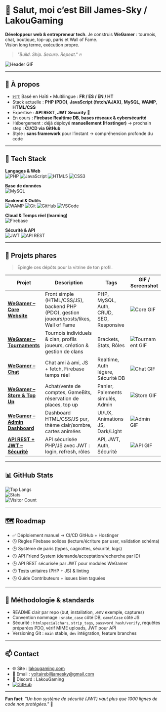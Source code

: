 # 👋 Salut, moi c’est **Bill James-Sky / LakouGaming**

**Développeur web & entrepreneur tech**. Je construis **WeGamer** : tournois, chat, boutique, top-up, paris et Wall of Fame.  
Vision long terme, exécution propre.  

> *"Build. Ship. Secure. Repeat."* 🔥

![Header GIF](https://media.giphy.com/media/3o7aD2saalBwwftBIY/giphy.gif) <!-- Nouveau GIF header -->

---

## 🚀 À propos

- 🇭🇹 Basé en Haïti • Multilingue : **FR / ES / EN / HT**  
- Stack actuelle : **PHP (PDO)**, **JavaScript (fetch/AJAX)**, **MySQL**, **WAMP**, **HTML/CSS**  
- Expertise : **API REST**, **JWT Security** 🔐  
- En cours : **Firebase Realtime DB**, **bases réseaux & cybersécurité**  
- Hébergement : déjà déployé **manuellement (Hostinger)** → prochain step : **CI/CD via GitHub**  
- Style : **sans framework** pour l’instant → compréhension profonde du code  

---

## 🧰 Tech Stack

**Langages & Web**  
![PHP](https://img.shields.io/badge/PHP-777BB4?logo=php&logoColor=white) ![JavaScript](https://img.shields.io/badge/JavaScript-F7DF1E?logo=javascript&logoColor=black) ![HTML5](https://img.shields.io/badge/HTML5-E34F26?logo=html5&logoColor=white) ![CSS3](https://img.shields.io/badge/CSS3-1572B6?logo=css3&logoColor=white)

**Base de données**  
![MySQL](https://img.shields.io/badge/MySQL-4479A1?logo=mysql&logoColor=white)

**Backend & Outils**  
![WAMP](https://img.shields.io/badge/WAMP-FC6D26?logo=serverless&logoColor=white) ![Git](https://img.shields.io/badge/Git-F05032?logo=git&logoColor=white) ![GitHub](https://img.shields.io/badge/GitHub-181717?logo=github&logoColor=white) ![VSCode](https://img.shields.io/badge/VS%20Code-007ACC?logo=visual-studio-code&logoColor=white)

**Cloud & Temps réel (learning)**  
![Firebase](https://img.shields.io/badge/Firebase-FFCA28?logo=firebase&logoColor=black)

**Sécurité & API**  
![JWT](https://img.shields.io/badge/JWT-000000?logo=jsonwebtokens&logoColor=white) ![API REST](https://img.shields.io/badge/API%20REST-005571?logo=fastapi&logoColor=white)

---

## 📌 Projets phares

> Épingle ces dépôts pour la vitrine de ton profil.

| Projet | Description | Tags | GIF / Screenshot |
|--------|-------------|------|-----------------|
| **[WeGamer – Core Website](https://github.com/self-007/WeGamer-Core)** | Front simple (HTML/CSS/JS), backend PHP (PDO), gestion joueurs/posts/likes, Wall of Fame | PHP, MySQL, Auth, CRUD, SEO, Responsive | ![Core GIF](https://media.giphy.com/media/3o7TKtnuHOHHUjR38Y/giphy.gif) |
| **[WeGamer – Tournaments](https://github.com/self-007/WeGamer-Tournaments)** | Tournois individuels & clan, profils joueurs, création & gestion de clans | Brackets, Stats, Rôles | ![Tournament GIF](https://media.giphy.com/media/l41lFw057lAJQMwg0/giphy.gif) |
| **[WeGamer – Chat](https://github.com/self-007/WeGamer-Chat)** | Chat ami à ami, JS + fetch, Firebase temps réel | Realtime, Auth légère, Sécurité DB | ![Chat GIF](https://media.giphy.com/media/3o6ZsXNs8D8Om8Yk6A/giphy.gif) |
| **[WeGamer – Store & Top Up](https://github.com/self-007/WeGamer-Store)** | Achat/vente de comptes, GameBits, réservation de places, top up | Panier, Paiements simulés, Admin | ![Store GIF](https://media.giphy.com/media/xT0GqzGtS6LhwIkgvG/giphy.gif) |
| **[WeGamer – Admin Dashboard](https://github.com/self-007/WeGamer-Admin)** | Dashboard HTML/CSS/JS pur, thème clair/sombre, cartes animées | UI/UX, Animations JS, Dark/Light | ![Admin GIF](https://media.giphy.com/media/26tPplGWjN0xLybiU/giphy.gif) |
| **[API REST + JWT – Sécurité](https://github.com/self-007/WeGamer-API)** | API sécurisée PHP/JS avec JWT : login, refresh, rôles | API, JWT, Auth, Sécurité | ![API GIF](https://media.giphy.com/media/3o7aD6W0iJ3fq1HWW0/giphy.gif) |

---

## 📊 GitHub Stats

![Top Langs](https://github-readme-stats.vercel.app/api/top-langs/?username=self-007&layout=compact&theme=radical)  
![Stats](https://github-readme-stats.vercel.app/api?username=self-007&show_icons=true&theme=radical)  
![Visitor Count](https://profile-counter.glitch.me/self-007/count.svg)

---

## 🗺️ Roadmap

- ✅ Déploiement manuel → CI/CD GitHub + Hostinger  
- 🕒 Règles Firebase solides (lecture/écriture par user, validation schéma)  
- 🕒 Système de paris (types, cagnottes, sécurité, logs)  
- 🕒 API Friend System (demande/acceptation/recherche par ID)  
- 🕒 API REST sécurisée par JWT pour modules WeGamer  
- 🕒 Tests unitaires (PHP + JS) & linting  
- 🕒 Guide Contributeurs + issues bien taguées  

---

## 📖 Méthodologie & standards

- README clair par repo (but, installation, .env exemple, captures)  
- Convention nommage : `snake_case` côté DB, `camelCase` côté JS  
- Sécurité : `htmlspecialchars`, `strip_tags`, `password_hash/verify`, requêtes préparées PDO, vérif MIME uploads, JWT pour API  
- Versioning Git : `main` stable, `dev` intégration, feature branches  

---

## 📫 Contact

- 🌐 Site : [lakougaming.com](https://lakougaming.com)  
- 📧 Email : [voltairebilljamesky@gmail.com](mailto:voltairebilljamesky@gmail.com)  
- 💬 Discord : LakouGaming  
- [![GitHub](https://img.shields.io/badge/GitHub-181717?logo=github&logoColor=white)](https://github.com/self-007)

---

**Fun fact**: *"Un bon système de sécurité (JWT) vaut plus que 1000 lignes de code non protégées."* 🔐

